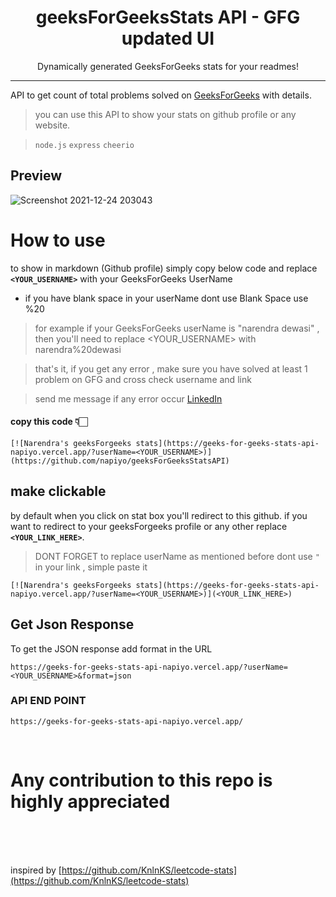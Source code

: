 <p align="center">
 <h1 align="center">geeksForGeeksStats API - GFG updated UI</h1>
 <p align="center">Dynamically generated GeeksForGeeks stats for your readmes!</p>
</p>

*****

API to get count of total problems solved on [GeeksForGeeks](https://practice.geeksforgeeks.org/) with details.
> you can use this API to show your stats on github profile or any website.

> `node.js`  `express`  `cheerio`
## Preview
![Screenshot 2021-12-24 203043](https://user-images.githubusercontent.com/88178000/147360853-1c573480-399f-4e68-9112-b07e13852100.jpg)
# How to use
 to show in markdown (Github profile) simply copy below code and replace **`<YOUR_USERNAME>`** with your GeeksForGeeks UserName
 - if you have blank space in your userName dont use Blank Space use %20
 > for example if your GeeksForGeeks userName is "narendra dewasi" , then  you'll need to replace <YOUR_USERNAME> with narendra%20dewasi


 > that's it, if you get any error , make sure you have solved at least 1 problem on GFG and cross check username and link 


 > send me message if any error occur [LinkedIn](https://www.linkedin.com/in/narendra-dewasi/)

#### copy this code 👇🏻
```
[![Narendra's geeksForgeeks stats](https://geeks-for-geeks-stats-api-napiyo.vercel.app/?userName=<YOUR_USERNAME>)](https://github.com/napiyo/geeksForGeeksStatsAPI)
```

## make clickable
by default when you click on stat box you'll redirect to this github. if you want to redirect to your geeksForgeeks profile or any other replace **`<YOUR_LINK_HERE>`**.
> DONT FORGET to replace userName as mentioned before
> dont use `"` in your link , simple paste it
```
[![Narendra's geeksForgeeks stats](https://geeks-for-geeks-stats-api-napiyo.vercel.app/?userName=<YOUR_USERNAME>)](<YOUR_LINK_HERE>)
 ```
 
## Get Json Response
To get the JSON response add format in the URL
```
https://geeks-for-geeks-stats-api-napiyo.vercel.app/?userName=<YOUR_USERNAME>&format=json
```


 ### API END POINT
 ```
 https://geeks-for-geeks-stats-api-napiyo.vercel.app/
 ```
 
 <br>
 
 # Any contribution to this repo is highly appreciated
 
 <br>
 <br>
 <br>
 
 inspired by [https://github.com/KnlnKS/leetcode-stats](https://github.com/KnlnKS/leetcode-stats)

